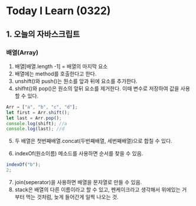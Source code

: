 # Today I Learn (0322)

## 1. 오늘의 자바스크립트

### 배열(Array)

1. 배열[배열.length -1] = 배열의 마지막 요소
2. 배열에는 method를 호출한다고 한다.
3. unshift()와 push()는 원소를 앞과 뒤에 요소를 추가한다.
4. shifht()와 pop()은 원소의 앞뒤 요소를 제거한다. 이때 변수로 저장하여 값을 사용할 수 있다.

```javascript
Arr = ["a", "b", "c", "d"];
let first = Arr.shift();
let last = Arr.pop();
console.log(shift); //a
console.log(last); //d
```

5. 두 배열은 첫번째배열.concat(두번째배열, 세번째배열)으로 합칠 수 있다.

6. indexOf(원소이름) 메소드를 사용하면 순서를 찾을 수 있음.

```javascript
indexOf("b");
2;
```

7. join(seperator)을 사용하면 배열을 문자열로 만들 수 있음.
8. stack은 배열의 다른 이름이라고 할 수 있고, 펜케이크라고 생각해서 위에있는 거 부터 먹는 것처럼, 늦게 들어간게 일찍 나오는 것.
